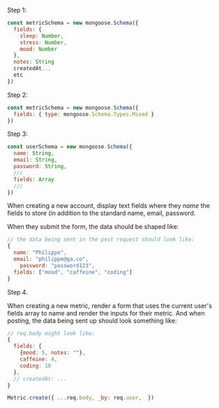 Step 1:

```js
const metricSchema = new mongoose.Schema({
  fields: {
    sleep: Number,
  	stress: Number,
  	mood: Number
  },
  notes: String
  createdAt...
  etc
})
```

Step 2:

```js
const metricSchema = new mongoose.Schema({
  fields: { type: mongoose.Schema.Types.Mixed }
})
```

Step 3:

```js
const userSchema = new mongoose.Schema({
  name: String,
  email: String,
  password: String,
  ///
  fields: Array
  ///
})
```

When creating a new account, display text fields where they *name* the fields to store (in addition to the standard name, email, password.

When they submit the form, the data should be shaped like:

```js
// the data being sent in the post request should look like:
{
  name: "Philippe",
  email: "philippe@ga.co",
 	password: "password123",
  fields: ["mood", "caffeine", "coding"]
}
```



Step 4.

When creating a new metric, render a form that uses the current user's fields array to name and render the inputs for their metric. And when posting, the data being sent up should look something like:

```js
// req.body might look like:
{
  fields: {
    {mood: 5, notes: ""},
  	caffeine: 4,
  	coding: 10
  },
  // createdAt: ...
}
```

```js
Metric.create({ ...req.body, _by: req.user,  })
```
